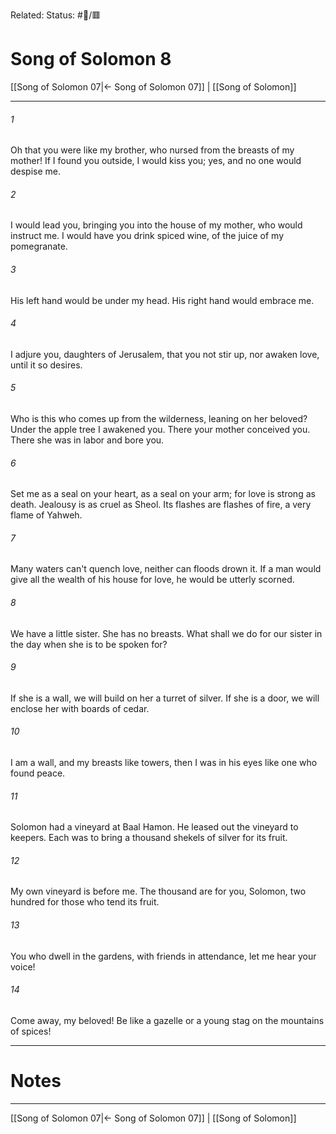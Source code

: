Related:
Status: #📖/🟥
# Song of Solomon 8

[[Song of Solomon 07|← Song of Solomon 07]] | [[Song of Solomon]]
***



###### 1 
Oh that you were like my brother, who nursed from the breasts of my mother! If I found you outside, I would kiss you; yes, and no one would despise me. 

###### 2 
I would lead you, bringing you into the house of my mother, who would instruct me. I would have you drink spiced wine, of the juice of my pomegranate. 

###### 3 
His left hand would be under my head. His right hand would embrace me. 

###### 4 
I adjure you, daughters of Jerusalem, that you not stir up, nor awaken love, until it so desires. 

###### 5 
Who is this who comes up from the wilderness, leaning on her beloved? Under the apple tree I awakened you. There your mother conceived you. There she was in labor and bore you. 

###### 6 
Set me as a seal on your heart, as a seal on your arm; for love is strong as death. Jealousy is as cruel as Sheol. Its flashes are flashes of fire, a very flame of Yahweh. 

###### 7 
Many waters can't quench love, neither can floods drown it. If a man would give all the wealth of his house for love, he would be utterly scorned. 

###### 8 
We have a little sister. She has no breasts. What shall we do for our sister in the day when she is to be spoken for? 

###### 9 
If she is a wall, we will build on her a turret of silver. If she is a door, we will enclose her with boards of cedar. 

###### 10 
I am a wall, and my breasts like towers, then I was in his eyes like one who found peace. 

###### 11 
Solomon had a vineyard at Baal Hamon. He leased out the vineyard to keepers. Each was to bring a thousand shekels of silver for its fruit. 

###### 12 
My own vineyard is before me. The thousand are for you, Solomon, two hundred for those who tend its fruit. 

###### 13 
You who dwell in the gardens, with friends in attendance, let me hear your voice! 

###### 14 
Come away, my beloved! Be like a gazelle or a young stag on the mountains of spices!

---
# Notes


***
[[Song of Solomon 07|← Song of Solomon 07]] | [[Song of Solomon]]
